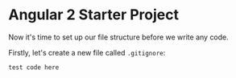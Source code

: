 # Angular 2 Starter Project

Now it's time to set up our file structure before we write any code.

Firstly, let's create a new file called `.gitignore`:


```
test code here
```
